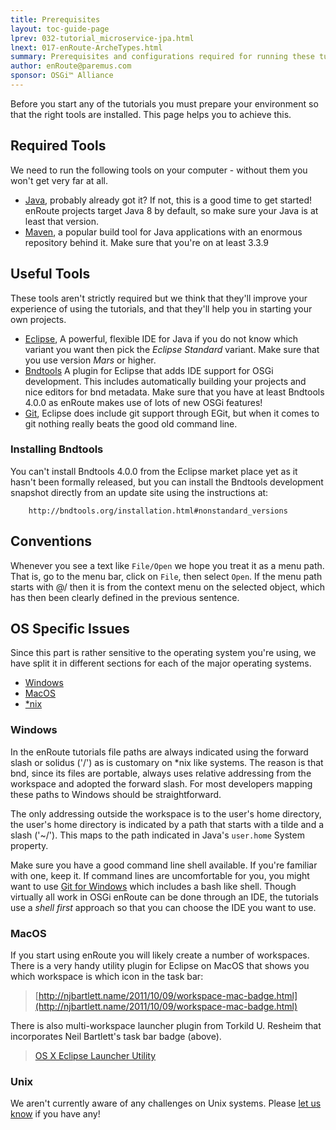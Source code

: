 ```yaml
---
title: Prerequisites 
layout: toc-guide-page
lprev: 032-tutorial_microservice-jpa.html 
lnext: 017-enRoute-ArcheTypes.html 
summary: Prerequisites and configurations required for running these tutorials.
author: enRoute@paremus.com
sponsor: OSGi™ Alliance 
---
```


Before you start any of the tutorials you must prepare your environment so that the right tools are installed. This page helps you to achieve this. 

## Required Tools

We need to run the following tools on your computer - without them you won't get very far at all.

* [Java][java8], probably already got it? If not, this is a good time to get started! enRoute projects target Java 8 by default, so make sure your Java is at least that version.
* [Maven][Maven], a popular build tool for Java applications with an enormous repository behind it. Make sure that you're on at least 3.3.9

## Useful Tools

These tools aren't strictly required but we think that they'll improve your experience of using the tutorials, and that they'll help you in starting your own projects.

* [Eclipse][mars], A powerful, flexible IDE for Java if you do not know which variant you want then pick the _Eclipse Standard_ variant. Make sure that you use version _Mars_ or higher.
* [Bndtools][bndtools] A plugin for Eclipse that adds IDE support for OSGi development. This includes automatically building your projects and nice editors for bnd metadata. Make sure that you have at least Bndtools 4.0.0 as enRoute makes use of lots of new OSGi features!
* [Git][git], Eclipse does include git support through EGit, but when it comes to git nothing really beats the good old command line.


### Installing Bndtools

You can't install Bndtools 4.0.0 from the Eclipse market place yet as it hasn't been formally released, but you can install the Bndtools development snapshot directly from an update site using the instructions at:

        http://bndtools.org/installation.html#nonstandard_versions

## Conventions

Whenever you see a text like `File/Open` we hope you treat it as a menu path. That is, go to the menu bar, click on `File`, then select `Open`. If the menu path starts with @/ then it is from the context menu on the selected object, which has then been clearly defined in the previous sentence.

## OS Specific Issues

Since this part is rather sensitive to the operating system you're using, we have split it in different sections for each of the major operating systems.

* [Windows](#windows)
* [MacOS](#macos)
* [*nix](#unix)

### Windows

In the enRoute tutorials file paths are always indicated using the forward slash or solidus ('/') as is customary on *nix like systems. The reason is that bnd, since its files are portable, always uses relative addressing from the workspace and adopted the forward slash. For most developers mapping these paths to Windows should be straightforward.

The only addressing outside the workspace is to the user's home directory, the user's home directory is indicated by a path that starts with a tilde and a slash ('~/'). This maps to the path indicated in Java's `user.home` System property.

Make sure you have a good command line shell available. If you're familiar with one, keep it. If command lines are uncomfortable for you, you might want to use [Git for Windows][gitforwindows] which includes a bash like shell. Though virtually all work in OSGi enRoute can be done through an IDE, the tutorials use a *shell first* approach so that you can choose the IDE you want to use.

### MacOS

If you start using enRoute you will likely create a number of workspaces. There is a very handy utility plugin for Eclipse on MacOS that shows you which workspace is which icon in the task bar:

> [http://njbartlett.name/2011/10/09/workspace-mac-badge.html](http://njbartlett.name/2011/10/09/workspace-mac-badge.html)

There is also multi-workspace launcher plugin from Torkild U. Resheim that incorporates Neil Bartlett's task bar badge (above).

> [OS X Eclipse Launcher Utility](http://marketplace.eclipse.org/content/osx-eclipse-launcher)

### Unix

We aren't currently aware of any challenges on Unix systems. Please [let us know](mailto:osgi-dev@mail.osgi.org) if you have any!

[java8]: http://www.oracle.com/technetwork/java/javase/downloads/jdk8-downloads-2133151.html
[Maven]: https://maven.apache.org
[mars]: https://www.eclipse.org/downloads/
[bndtools]: http://bndtools.org
[git]: http://git-scm.com/book/en/Getting-Started-Installing-Git
[gitforwindows]: http://msysgit.github.io

